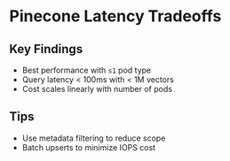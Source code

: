 # Pinecone Latency Tradeoffs

## Key Findings
- Best performance with `s1` pod type
- Query latency < 100ms with < 1M vectors
- Cost scales linearly with number of pods

## Tips
- Use metadata filtering to reduce scope
- Batch upserts to minimize IOPS cost

